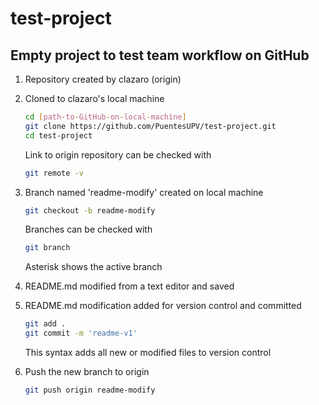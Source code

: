 # test-project

## Empty project to test team workflow on GitHub

1. Repository created by clazaro (origin)

2. Cloned to clazaro's local machine
    ```bash
    cd [path-to-GitHub-on-local-machine]
    git clone https://github.com/PuentesUPV/test-project.git
    cd test-project
    ```

    Link to origin repository can be checked with
   ```bash
   git remote -v
   ```

3. Branch named 'readme-modify' created on local machine
   ```bash
   git checkout -b readme-modify
   ```

   Branches can be checked with
   ```bash
   git branch
   ```

   Asterisk shows the active branch


4. README.md modified from a text editor and saved


5. README.md modification added for version control and committed
   ```bash
   git add .
   git commit -m 'readme-v1'
   ```

   This syntax adds all new or modified files to version control

6. Push the new branch to origin
   ```bash
   git push origin readme-modify
   ```
